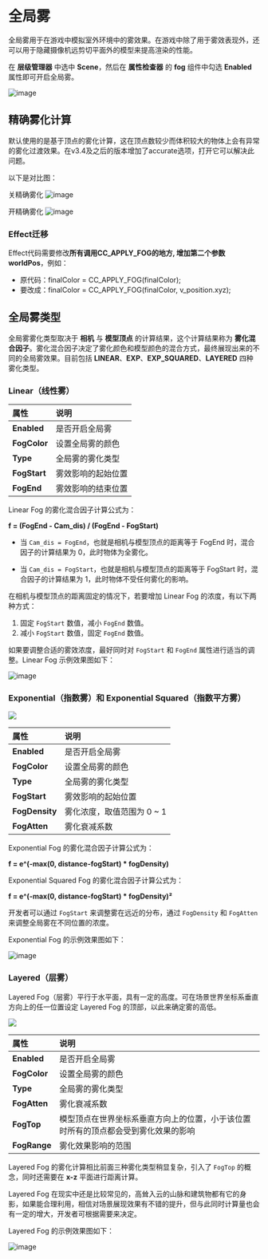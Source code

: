 # 全局雾

全局雾用于在游戏中模拟室外环境中的雾效果。在游戏中除了用于雾效表现外，还可以用于隐藏摄像机远剪切平面外的模型来提高渲染的性能。

在 **层级管理器** 中选中 **Scene**，然后在 **属性检查器** 的 **fog** 组件中勾选 **Enabled** 属性即可开启全局雾。

![image](./fog/enable-fog.png)

## 精确雾化计算

默认使用的是基于顶点的雾化计算，这在顶点数较少而体积较大的物体上会有异常的雾化过渡效果。在v3.4及之后的版本增加了accurate选项，打开它可以解决此问题。

以下是对比图：

关精确雾化
![image](./fog/accuracy_off.png)

开精确雾化
![image](./fog/accuracy_on.png)

### Effect迁移

Effect代码需要修改**所有调用CC_APPLY_FOG的地方, 增加第二个参数worldPos**，例如：
- 原代码：finalColor = CC_APPLY_FOG(finalColor);
- 要改成：finalColor = CC_APPLY_FOG(finalColor, v_position.xyz);

## 全局雾类型

全局雾雾化类型取决于 **相机** 与 **模型顶点** 的计算结果，这个计算结果称为 **雾化混合因子**。雾化混合因子决定了雾化颜色和模型颜色的混合方式，最终展现出来的不同的全局雾效果。目前包括 **LINEAR**、**EXP**、**EXP_SQUARED**、**LAYERED** 四种雾化类型。

### Linear（线性雾）

| 属性 | 说明 |
| :---| :--- |
| **Enabled** | 是否开启全局雾 |
| **FogColor** | 设置全局雾的颜色 |
| **Type** | 全局雾的雾化类型 |
| **FogStart** | 雾效影响的起始位置 |
| **FogEnd** | 雾效影响的结束位置 |

Linear Fog 的雾化混合因子计算公式为：

**f = (FogEnd - Cam_dis) / (FogEnd - FogStart)**

- 当 `Cam_dis = FogEnd`，也就是相机与模型顶点的距离等于 FogEnd 时，混合因子的计算结果为 0，此时物体为全雾化。

- 当 `Cam_dis = FogStart`，也就是相机与模型顶点的距离等于 FogStart 时，混合因子的计算结果为 1，此时物体不受任何雾化的影响。

在相机与模型顶点的距离固定的情况下，若要增加 Linear Fog 的浓度，有以下两种方式：

1. 固定 `FogStart` 数值，减小 `FogEnd` 数值。
2. 减小 `FogStart` 数值，固定 `FogEnd` 数值。

如果要调整合适的雾效浓度，最好同时对 `FogStart` 和 `FogEnd` 属性进行适当的调整。Linear Fog 示例效果图如下：

![image](./fog/linear_fog.png)

### Exponential（指数雾）和 Exponential Squared（指数平方雾）

![](./fog/exp-properties.png)

| 属性 | 说明 |
| :---| :--- |
| **Enabled**    | 是否开启全局雾   |
| **FogColor**   | 设置全局雾的颜色 |
| **Type**       | 全局雾的雾化类型 |
| **FogStart** | 雾效影响的起始位置 |
| **FogDensity** | 雾化浓度，取值范围为 0 ~ 1 |
| **FogAtten**   | 雾化衰减系数     |

Exponential Fog 的雾化混合因子计算公式为：

**f = e^(-max(0, distance-fogStart) * fogDensity)**

Exponential Squared Fog 的雾化混合因子计算公式为：

**f = e^(-max(0, distance-fogStart) * fogDensity)²**

开发者可以通过 `FogStart` 来调整雾在远近的分布，通过 `FogDensity` 和 `FogAtten` 来调整全局雾在不同位置的浓度。

Exponential Fog 的示例效果图如下：

![image](./fog/expfog.png)

### Layered（层雾）

Layered Fog（层雾）平行于水平面，具有一定的高度。可在场景世界坐标系垂直方向上的任一位置设定 Layered Fog 的顶部，以此来确定雾的高低。

![](./fog/layered-properties.png)

| 属性 | 说明 |
| :---| :--- |
| **Enabled**    | 是否开启全局雾   |
| **FogColor**   | 设置全局雾的颜色 |
| **Type**       | 全局雾的雾化类型 |
| **FogAtten**   | 雾化衰减系数     |
| **FogTop**     | 模型顶点在世界坐标系垂直方向上的位置，小于该位置时所有的顶点都会受到雾化效果的影响   |
| **FogRange**   | 雾化效果影响的范围      |

Layered Fog 的雾化计算相比前面三种雾化类型稍显复杂，引入了 `FogTop` 的概念，同时还需要在 **x-z** 平面进行距离计算。

Layered Fog 在现实中还是比较常见的，高耸入云的山脉和建筑物都有它的身影，如果能合理利用，相信对场景展现效果有不错的提升，但与此同时计算量也会有一定的增大，开发者可根据需要来决定。

Layered Fog 的示例效果图如下：

![image](./fog/layerfog.png)
